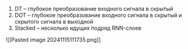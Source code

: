 1. DT – глубокое преобразование входного сигнала в скрытый
2. DOT – глубокое преобразование входного сигнала в скрытый и скрытого сигнала в выходной
3. Stacked – несколько идущих подряд RNN-слоев

![[Pasted image 20241115111735.png]]